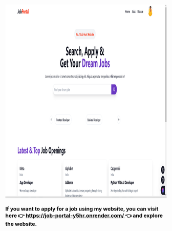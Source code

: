 <img src="https://github.com/Code2With-Pratik/Job-Portal/blob/main/image.png?raw=true" alt="Girl in a jacket"  height="600">

<h3 style="color: #000000;">
  If you want to apply for a job using my website, you can visit here 👉 
  <a href="https://job-portal-y5hr.onrender.com/" target="_blank" style="color: #000000; text-decoration: underline;">
    https://job-portal-y5hr.onrender.com/
  </a> 👈 and explore the website.
</h3>

